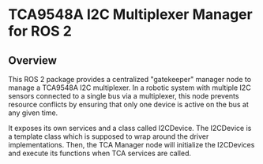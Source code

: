 # TCA9548A I2C Multiplexer Manager for ROS 2

## Overview

This ROS 2 package provides a centralized "gatekeeper" manager node to manage a TCA9548A I2C multiplexer. In a robotic system with multiple I2C sensors connected to a single bus via a multiplexer, this node prevents resource conflicts by ensuring that only one device is active on the bus at any given time.

It exposes its own services and a class called I2CDevice. The I2CDevice is a template class which is supposed to wrap around the driver implementations. Then, the TCA Manager node will initialize the I2CDevices and execute its functions when TCA services are called.
